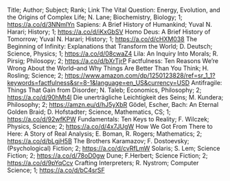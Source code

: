 Title; Author; Subject; Rank; Link
The Vital Question: Energy, Evolution, and the Origins of Complex Life; N. Lane; Biochemistry, Biology; 1; https://a.co/d/3NNmlYn
Sapiens: A Brief History of Humankind; Yuval N. Harari; History; 1; https://a.co/d/iKxGbSV
Homo Deus: A Brief History of Tomorrow; Yuval N. Harari; History; 1; https://a.co/d/cHXM038
The Beginning of Infinity: Explanations that Transform the World; D. Deutsch; Science, Physics; 1; https://a.co/d/08cwaZ4
Lila: An Inquiry Into Morals; R. Pirsig; Philosopy; 2; https://a.co/d/bXrTjrP
Factfulness: Ten Reasons We’re Wrong About the World–and Why Things Are Better Than You Think; H. Rosling; Science; 2; https://www.amazon.com/dp/1250123828/ref=sr_1_1?keywords=factfulness&sr=8-1&language=en_US&currency=USD
Antifragile: Things That Gain from Disorder; N. Taleb; Economics, Philosophy; 2; https://a.co/d/90hMt4l
Die unerträgliche Leichtigkeit des Seins; M. Kundera; Philosophy; 2; https://amzn.eu/d/hJ5yXbR
Gödel, Escher, Bach: An Eternal Golden Braid; D. Hofstadter; Science, Mathematics, CS; 1; https://a.co/d/92wfKPW
Fundamentals: Ten Keys to Reality; F. Wilczek; Physics, Science; 2; https://a.co/d/4x7JUgW
How We Got From There to Here: A Story of Real Analysis; E. Boman, R. Rogers; Mathematics; 2; https://a.co/d/bLgjH5B
The Brothers Karamazov; F. Dostoevsky; (Psychological) Fiction; 2; https://a.co/d/cvRfLmW
Solaris; S. Lem; Science Fiction; 2; https://a.co/d/78oD0gw
Dune; F.Herbert; Science Fiction; 2; https://a.co/d/9pYqCcv
Crafting Interpreters; R. Nystrom; Computer Science; 1; https://a.co/d/bC4srSF
